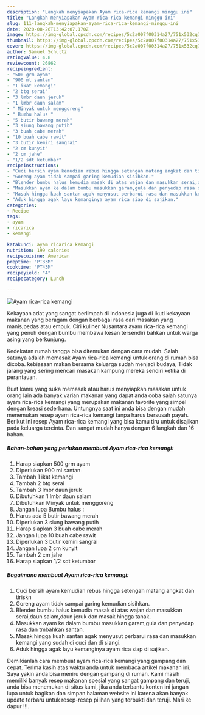 ```yaml
---
description: "Langkah menyiapakan Ayam rica-rica kemangi minggu ini"
title: "Langkah menyiapakan Ayam rica-rica kemangi minggu ini"
slug: 111-langkah-menyiapakan-ayam-rica-rica-kemangi-minggu-ini
date: 2020-08-26T13:42:07.170Z
image: https://img-global.cpcdn.com/recipes/5c2a007f00314a27/751x532cq70/ayam-rica-rica-kemangi-foto-resep-utama.jpg
thumbnail: https://img-global.cpcdn.com/recipes/5c2a007f00314a27/751x532cq70/ayam-rica-rica-kemangi-foto-resep-utama.jpg
cover: https://img-global.cpcdn.com/recipes/5c2a007f00314a27/751x532cq70/ayam-rica-rica-kemangi-foto-resep-utama.jpg
author: Samuel Schultz
ratingvalue: 4.8
reviewcount: 26862
recipeingredient:
- "500 grm ayam"
- "900 ml santan"
- "1 ikat kemangi"
- "2 btg serai"
- "3 lmbr daun jeruk"
- "1 lmbr daun salam"
- " Minyak untuk menggoreng"
- " Bumbu halus "
- "5 butir bawang merah"
- "3 siung bawang putih"
- "3 buah cabe merah"
- "10 buah cabe rawit"
- "3 butir kemiri sangrai"
- "2 cm kunyit"
- "2 cm jahe"
- "1/2 sdt ketumbar"
recipeinstructions:
- "Cuci bersih ayam kemudian rebus hingga setengah matang angkat dan tiriskn"
- "Goreng ayam tidak sampai garing kemudian sisihkan."
- "Blender bumbu halus kemudia masak di atas wajan dan masukkan serai,daun salam,daun jeruk dan masak hingga tanak."
- "Masukkan ayam ke dalam bumbu masukkan garam,gula dan penyedap rasa dan tmbahkan santan."
- "Masak hingga kuah santan agak menyusut perbarui rasa dan masukkan kemangi yang sudah di cuci dan di siangi."
- "Aduk hingga agak layu kemanginya ayam rica siap di sajikan."
categories:
- Recipe
tags:
- ayam
- ricarica
- kemangi

katakunci: ayam ricarica kemangi 
nutrition: 199 calories
recipecuisine: American
preptime: "PT33M"
cooktime: "PT43M"
recipeyield: "4"
recipecategory: Lunch

---
```



![Ayam rica-rica kemangi](https://img-global.cpcdn.com/recipes/5c2a007f00314a27/751x532cq70/ayam-rica-rica-kemangi-foto-resep-utama.jpg)

Kekayaan adat yang sangat berlimpah di Indonesia juga di ikuti kekayaan makanan yang beragam dengan berbagai rasa dari masakan yang manis,pedas atau empuk. Ciri kuliner Nusantara ayam rica-rica kemangi yang penuh dengan bumbu membawa kesan tersendiri bahkan untuk warga asing yang berkunjung.


Kedekatan rumah tangga bisa ditemukan dengan cara mudah. Salah satunya adalah memasak Ayam rica-rica kemangi untuk orang di rumah bisa dicoba. kebiasaan makan bersama keluarga sudah menjadi budaya, Tidak jarang yang sering mencari masakan kampung mereka sendiri ketika di perantauan.



Buat kamu yang suka memasak atau harus menyiapkan masakan untuk orang lain ada banyak varian makanan yang dapat anda coba salah satunya ayam rica-rica kemangi yang merupakan makanan favorite yang simpel dengan kreasi sederhana. Untungnya saat ini anda bisa dengan mudah menemukan resep ayam rica-rica kemangi tanpa harus bersusah payah.
Berikut ini resep Ayam rica-rica kemangi yang bisa kamu tiru untuk disajikan pada keluarga tercinta. Dan sangat mudah hanya dengan 6 langkah dan 16 bahan.


<!--inarticleads1-->

##### Bahan-bahan yang perlukan membuat Ayam rica-rica kemangi:

1. Harap siapkan 500 grm ayam
1. Diperlukan 900 ml santan
1. Tambah 1 ikat kemangi
1. Tambah 2 btg serai
1. Tambah 3 lmbr daun jeruk
1. Dibutuhkan 1 lmbr daun salam
1. Dibutuhkan  Minyak untuk menggoreng
1. Jangan lupa  Bumbu halus :
1. Harus ada 5 butir bawang merah
1. Diperlukan 3 siung bawang putih
1. Harap siapkan 3 buah cabe merah
1. Jangan lupa 10 buah cabe rawit
1. Diperlukan 3 butir kemiri sangrai
1. Jangan lupa 2 cm kunyit
1. Tambah 2 cm jahe
1. Harap siapkan 1/2 sdt ketumbar




<!--inarticleads2-->

##### Bagaimana membuat  Ayam rica-rica kemangi:

1. Cuci bersih ayam kemudian rebus hingga setengah matang angkat dan tiriskn
1. Goreng ayam tidak sampai garing kemudian sisihkan.
1. Blender bumbu halus kemudia masak di atas wajan dan masukkan serai,daun salam,daun jeruk dan masak hingga tanak.
1. Masukkan ayam ke dalam bumbu masukkan garam,gula dan penyedap rasa dan tmbahkan santan.
1. Masak hingga kuah santan agak menyusut perbarui rasa dan masukkan kemangi yang sudah di cuci dan di siangi.
1. Aduk hingga agak layu kemanginya ayam rica siap di sajikan.




Demikianlah cara membuat ayam rica-rica kemangi yang gampang dan cepat. Terima kasih atas waktu anda untuk membaca artikel makanan ini. Saya yakin anda bisa meniru dengan gampang di rumah. Kami masih memiliki banyak resep makanan spesial yang sangat gampang dan teruji, anda bisa menemukan di situs kami, jika anda terbantu konten ini jangan lupa untuk bagikan dan simpan halaman website ini karena akan banyak update terbaru untuk resep-resep pilihan yang terbukti dan teruji. Mari ke dapur !!!. 
